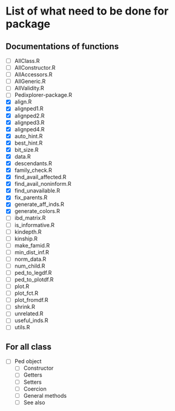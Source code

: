 # List of what need to be done for package

## Documentations of functions

- [ ] AllClass.R
- [ ] AllConstructor.R
- [ ] AllAccessors.R
- [ ] AllGeneric.R
- [ ] AllValidity.R
- [ ] Pedixplorer-package.R
- [x] align.R
- [x] alignped1.R
- [x] alignped2.R
- [x] alignped3.R
- [x] alignped4.R
- [x] auto_hint.R
- [x] best_hint.R
- [x] bit_size.R
- [x] data.R
- [x] descendants.R
- [x] family_check.R
- [x] find_avail_affected.R
- [x] find_avail_noninform.R
- [x] find_unavailable.R
- [x] fix_parents.R
- [x] generate_aff_inds.R
- [x] generate_colors.R
- [ ] ibd_matrix.R
- [ ] is_informative.R
- [ ] kindepth.R
- [ ] kinship.R
- [ ] make_famid.R
- [ ] min_dist_inf.R
- [ ] norm_data.R
- [ ] num_child.R
- [ ] ped_to_legdf.R
- [ ] ped_to_plotdf.R
- [ ] plot.R
- [ ] plot_fct.R
- [ ] plot_fromdf.R
- [ ] shrink.R
- [ ] unrelated.R
- [ ] useful_inds.R
- [ ] utils.R

## For all class

- [ ] Ped object
  - [ ] Constructor
  - [ ] Getters
  - [ ] Setters
  - [ ] Coercion
  - [ ] General methods
  - [ ] See also